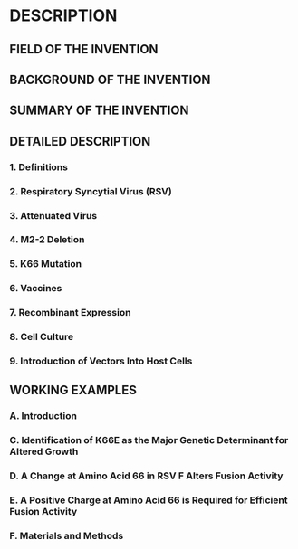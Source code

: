 # DESCRIPTION

## FIELD OF THE INVENTION

## BACKGROUND OF THE INVENTION

## SUMMARY OF THE INVENTION

## DETAILED DESCRIPTION

### 1. Definitions

### 2. Respiratory Syncytial Virus (RSV)

### 3. Attenuated Virus

### 4. M2-2 Deletion

### 5. K66 Mutation

### 6. Vaccines

### 7. Recombinant Expression

### 8. Cell Culture

### 9. Introduction of Vectors Into Host Cells

## WORKING EXAMPLES

### A. Introduction

### C. Identification of K66E as the Major Genetic Determinant for Altered Growth

### D. A Change at Amino Acid 66 in RSV F Alters Fusion Activity

### E. A Positive Charge at Amino Acid 66 is Required for Efficient Fusion Activity

### F. Materials and Methods

